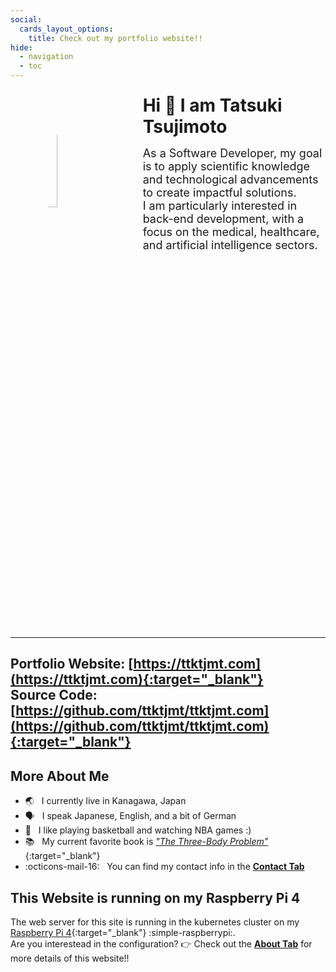 ```yaml
---
social:
  cards_layout_options:
    title: Check out my portfolio website!!
hide:
  - navigation
  - toc
---
```


<!-- TODO: format this for mobile devices -->
<img src="https://avatars.githubusercontent.com/u/55564973" alt="Profile picture" width="22%" style="float: left; margin: 0% 10% 1% 10%; border-radius: 50%"/>

<h1 style="margin: 4.5% 0.5% 3% 0.5%; font-weight: bold;">
  Hi 👋 I am Tatsuki Tsujimoto
</h1>

<font size=4>
As a Software Developer, my goal is to apply scientific knowledge and technological advancements to create impactful solutions.<br>
I am particularly interested in back-end development, with a focus on the medical, healthcare, and artificial intelligence sectors.
</font>

<div style="clear: both;"></div>

---
**Portfolio Website**: [https://ttktjmt.com](https://ttktjmt.com){:target="_blank"}<br>
**Source Code**: [https://github.com/ttktjmt/ttktjmt.com](https://github.com/ttktjmt/ttktjmt.com){:target="_blank"}
---

## More About Me

* :earth_asia:        &nbsp; I currently live in Kanagawa, Japan
* :speaking_head:     &nbsp; I speak Japanese, English, and a bit of German
* :basketball:        &nbsp; I like playing basketball and watching NBA games :\)
* :books:             &nbsp; My current favorite book is [_"The Three-Body Problem"_](https://en.wikipedia.org/wiki/The_Three-Body_Problem_(novel)){:target="_blank"}
* :octicons-mail-16:  &nbsp; You can find my contact info in the [**Contact Tab**](contact.md)

## This Website is running on my Raspberry Pi 4

The web server for this site is running in the kubernetes cluster on my [Raspberry Pi 4](https://www.raspberrypi.com/products/raspberry-pi-4-model-b/){:target="_blank"} :simple-raspberrypi:.<br>
Are you interestead in the configuration? :point_right: Check out the [**About Tab**](about/overview.md) for more details of this website!!
